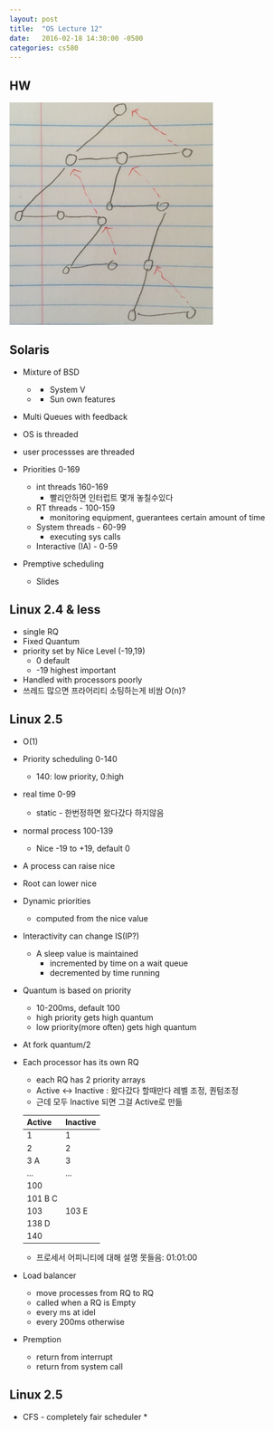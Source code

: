 ```yaml
---
layout: post
title:  "OS Lecture 12"
date:   2016-02-18 14:30:00 -0500
categories: cs580
---
```




## HW
![](/images/OSLEC12A.png)

## Solaris
* Mixture of BSD
	* + System V
	* + Sun own features
* Multi Queues with feedback

* OS is threaded
* user processses are threaded
* Priorities 0-169
	* int threads 160-169
		* 빨리안하면 인터럽트 몇개 놓칠수있다
	* RT threads - 100-159
		* monitoring equipment, guerantees certain amount of time
	* System threads - 60-99
		* executing sys calls
	* Interactive (IA) - 0-59
* Premptive scheduling
	* Slides

## Linux 2.4 & less
* single RQ
* Fixed Quantum
* priority set by Nice Level (-19,19)
	* 	0 default
	*  -19 highest important
*  Handled with processors poorly
* 쓰레드 많으면 프라어리티 소팅하는게 비쌈 O(n)?

## Linux 2.5
* O(1)
* Priority scheduling 0-140
	* 140: low priority, 0:high
* real time 0-99 
	* static - 한번정하면 왔다갔다 하지않음
* normal process 100-139
	* Nice -19 to +19, default 0
* A process can raise nice 
* Root can lower nice
* Dynamic priorities
	* computed from the nice value
* Interactivity can change IS(IP?)
	* A sleep value is maintained
		* incremented by time on a wait queue
		* decremented by time running
* Quantum is based on priority
	* 10-200ms, default 100
	* high priority gets high quantum
	* low priority(more often) gets high quantum
* At fork quantum/2
* Each processor has its own RQ
	* each RQ has 2 priority arrays
	* Active <-> Inactive : 왔다갔다 할때만다 레벨 조정, 퀀텀조정
	* 근데 모두 Inactive 되면 그걸 Active로 만듦


	| Active              | Inactive |
	|---------------------|-----|
	| 1              | 1 |
	| 2              | 2 |
	| 3 A              | 3 |
	| ...              | ... |
	| 100               |  |
	| 101 B C              |  |
	| 103               | 103 E |
	| 138 D              |  |
	| 140              |  |
	* 프로세서 어피니티에 대해 설명 못들음: 01:01:00

	
* Load balancer
	* move processes from RQ to RQ
	* called when a RQ is Empty 
	* every ms at idel
	* every 200ms otherwise

* Premption
	* return from interrupt
	* return from system call

## Linux 2.5
* CFS - completely fair scheduler
	* 
	